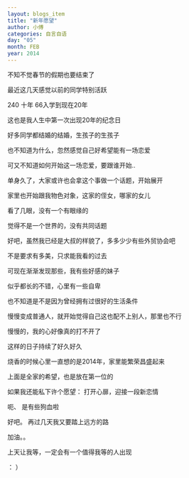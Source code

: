 ```yaml
---
layout: blogs_item
title: "新年愿望"
author: 小傅
categories: 自言自语
day: "05"
month: FEB
year: 2014
---
```




不知不觉春节的假期也要结束了

最近这几天感觉以前的同学特别活跃

240 十年  66入学到现在20年

这也是我人生中第一次出现20年的纪念日

好多同学都结婚的结婚，生孩子的生孩子

也不知道为什么，忽然感觉自己好希望能有一场恋爱

可又不知道如何开始这一场恋爱，要跟谁开始..

<!--more--> 

单身久了，大家或许也会拿这个事做一个话题，开始展开

家里也开始跟我物色对象，这家的侄女，哪家的女儿

看了几眼，没有一个有眼缘的

觉得不是一个世界的，没有共同话题

好吧，虽然我已经是大叔的样貌了，多多少少有些外贸协会吧

不是要求有多美，只求能我看的过去

可现在渐渐发现那些，我有些好感的妹子

似乎都长的不错，心里有一些自卑

也不知道是不是因为曾经拥有过很好的生活条件

慢慢变成普通人，就开始觉得自己这也配不上别人，那里也不行

慢慢的，我的心好像真的打不开了

这样的日子持续了好久好久

烧香的时候心里一直想的是2014年，家里能繁荣昌盛起来

上面是全家的希望，也是放在第一位的

如果我还能私下许个愿望： 打开心扉，迎接一段新恋情

呃、 是有些狗血啦

好吧。 再过几天我又要踏上远方的路

加油。。

上天让我等，一定会有一个值得我等的人出现

： ）

